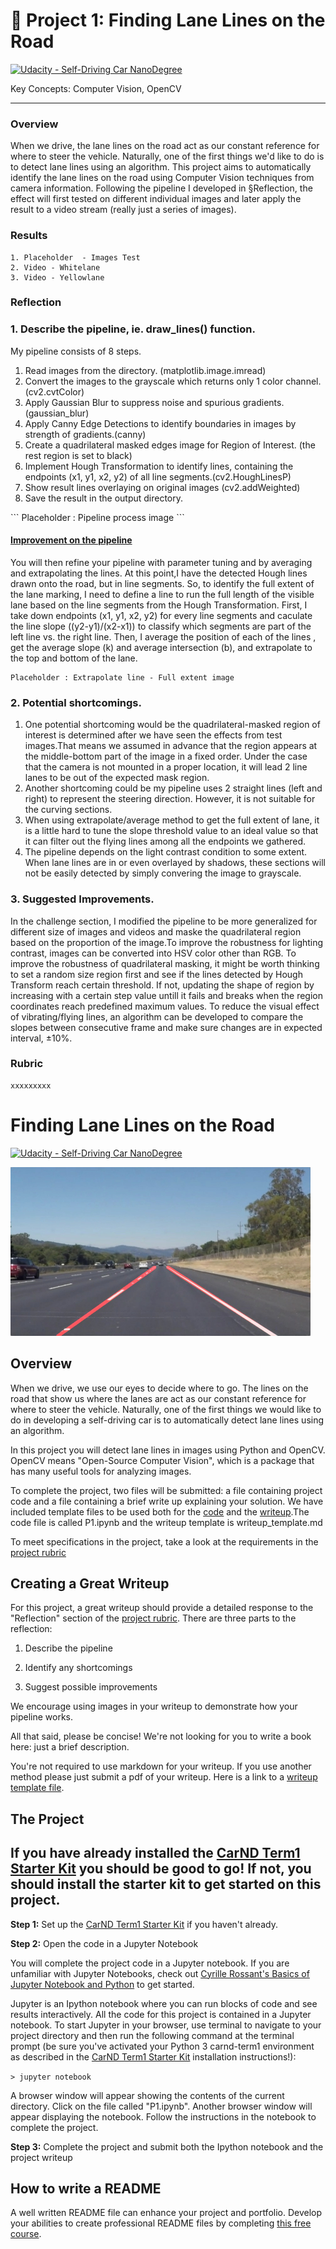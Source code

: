 # :checkered_flag: Project 1: Finding Lane Lines on the Road
[![Udacity - Self-Driving Car NanoDegree](https://s3.amazonaws.com/udacity-sdc/github/shield-carnd.svg)](http://www.udacity.com/drive)

Key Concepts: Computer Vision, OpenCV
<hr>

### Overview 

When we drive, the lane lines on the road act as our constant reference for where to steer the vehicle. Naturally, one of the first things we'd like to do is to detect lane lines using an algorithm.
This project aims to automatically identify the lane lines on the road using Computer Vision techniques from camera information. Following the pipeline I developed in §Reflection, the effect will first tested on different individual images and later apply the result to a video stream (really just a series of images).

### Results
```
1. Placeholder  - Images Test
2. Video - Whitelane
3. Video - Yellowlane
```

### Reflection

### 1. Describe the pipeline, ie. draw_lines() function.

My pipeline consists of 8 steps. 
<ol>
   <li> Read images from the directory. (matplotlib.image.imread)
   <li> Convert the images to the grayscale which returns only 1 color channel. (cv2.cvtColor)
   <li> Apply Gaussian Blur to suppress noise and spurious gradients. (gaussian_blur)
   <li> Apply Canny Edge Detections to identify boundaries in images by strength of gradients.(canny)
   <li> Create a quadrilateral masked edges image for Region of Interest. (the rest region is set to black)
   <li> Implement Hough Transformation to identify lines, containing the endpoints (x1, y1, x2, y2) of all line segments.(cv2.HoughLinesP)
   <li> Show result lines overlaying on original images (cv2.addWeighted)
   <li> Save the result in the output directory.
</ol>
```
Placeholder : Pipeline process image
```

#### <u> Improvement on the pipeline </u>

You will then refine your pipeline with parameter tuning and by averaging and extrapolating the lines.
At this point,I have the detected Hough lines drawn onto the road, but in line segments. So, to identify the full extent of the lane marking, I need to define a line to run the full length of the visible lane based on the line segments from the Hough Transformation. First, I take down endpoints (x1, y1, x2, y2) for every line segments and caculate the line slope ((y2-y1)/(x2-x1)) to classify which segments are part of the left line vs. the right line. Then, I average the position of each of the lines , get the average slope (k) and average intersection (b), and extrapolate to the top and bottom of the lane.

```
Placeholder : Extrapolate line - Full extent image
```
### 2. Potential shortcomings.

1. One potential shortcoming would be the quadrilateral-masked region of interest is determined after we have seen the effects from test images.That means we assumed in advance that the region appears at the middle-bottom part of the image in a fixed order. Under the case that the camera is not mounted in a proper location, it will lead 2 line lanes to be out of the expected mask region.
2. Another shortcoming could be my pipeline uses 2 straight lines (left and right) to represent the steering direction. However, it is not suitable for the curving sections.
3. When using extrapolate/average method to get the full extent of lane, it is a little hard to tune the slope threshold value to an ideal value so that it can filter out the flying lines among all the endpoints we gathered.
4. The pipeline depends on the light contrast condition to some extent. When lane lines are in or even overlayed by shadows, these sections will not be easily detected by simply convering the image to grayscale. 

### 3. Suggested Improvements.
In the challenge section, I modified the pipeline to be more generalized for different size of images and videos and maske the quadrilateral region based on the proportion of the image.To improve the robustness for lighting contrast, images can be converted into HSV color other than RGB. To improve the robustness of quadrilateral masking, it might be worth thinking to set a random size region first and see if the lines detected by Hough Transform reach certain threshold. If not, updating the shape of region by increasing with a certain step value untill it fails and breaks when the region coordinates reach predefined maximum values. To reduce the visual effect of vibrating/flying lines, an algorithm can be developed to compare the slopes between consecutive frame and make sure changes are in expected interval, ±10%.

### Rubric
```
xxxxxxxxx
```







# **Finding Lane Lines on the Road** 
[![Udacity - Self-Driving Car NanoDegree](https://s3.amazonaws.com/udacity-sdc/github/shield-carnd.svg)](http://www.udacity.com/drive)

<img src="examples/laneLines_thirdPass.jpg" width="480" alt="Combined Image" />

Overview
---

When we drive, we use our eyes to decide where to go.  The lines on the road that show us where the lanes are act as our constant reference for where to steer the vehicle.  Naturally, one of the first things we would like to do in developing a self-driving car is to automatically detect lane lines using an algorithm.

In this project you will detect lane lines in images using Python and OpenCV.  OpenCV means "Open-Source Computer Vision", which is a package that has many useful tools for analyzing images.  

To complete the project, two files will be submitted: a file containing project code and a file containing a brief write up explaining your solution. We have included template files to be used both for the [code](https://github.com/udacity/CarND-LaneLines-P1/blob/master/P1.ipynb) and the [writeup](https://github.com/udacity/CarND-LaneLines-P1/blob/master/writeup_template.md).The code file is called P1.ipynb and the writeup template is writeup_template.md 

To meet specifications in the project, take a look at the requirements in the [project rubric](https://review.udacity.com/#!/rubrics/322/view)


Creating a Great Writeup
---
For this project, a great writeup should provide a detailed response to the "Reflection" section of the [project rubric](https://review.udacity.com/#!/rubrics/322/view). There are three parts to the reflection:

1. Describe the pipeline

2. Identify any shortcomings

3. Suggest possible improvements

We encourage using images in your writeup to demonstrate how your pipeline works.  

All that said, please be concise!  We're not looking for you to write a book here: just a brief description.

You're not required to use markdown for your writeup.  If you use another method please just submit a pdf of your writeup. Here is a link to a [writeup template file](https://github.com/udacity/CarND-LaneLines-P1/blob/master/writeup_template.md). 


The Project
---

## If you have already installed the [CarND Term1 Starter Kit](https://github.com/udacity/CarND-Term1-Starter-Kit/blob/master/README.md) you should be good to go!   If not, you should install the starter kit to get started on this project. ##

**Step 1:** Set up the [CarND Term1 Starter Kit](https://classroom.udacity.com/nanodegrees/nd013/parts/fbf77062-5703-404e-b60c-95b78b2f3f9e/modules/83ec35ee-1e02-48a5-bdb7-d244bd47c2dc/lessons/8c82408b-a217-4d09-b81d-1bda4c6380ef/concepts/4f1870e0-3849-43e4-b670-12e6f2d4b7a7) if you haven't already.

**Step 2:** Open the code in a Jupyter Notebook

You will complete the project code in a Jupyter notebook.  If you are unfamiliar with Jupyter Notebooks, check out <A HREF="https://www.packtpub.com/books/content/basics-jupyter-notebook-and-python" target="_blank">Cyrille Rossant's Basics of Jupyter Notebook and Python</A> to get started.

Jupyter is an Ipython notebook where you can run blocks of code and see results interactively.  All the code for this project is contained in a Jupyter notebook. To start Jupyter in your browser, use terminal to navigate to your project directory and then run the following command at the terminal prompt (be sure you've activated your Python 3 carnd-term1 environment as described in the [CarND Term1 Starter Kit](https://github.com/udacity/CarND-Term1-Starter-Kit/blob/master/README.md) installation instructions!):

`> jupyter notebook`

A browser window will appear showing the contents of the current directory.  Click on the file called "P1.ipynb".  Another browser window will appear displaying the notebook.  Follow the instructions in the notebook to complete the project.  

**Step 3:** Complete the project and submit both the Ipython notebook and the project writeup

## How to write a README
A well written README file can enhance your project and portfolio.  Develop your abilities to create professional README files by completing [this free course](https://www.udacity.com/course/writing-readmes--ud777).

